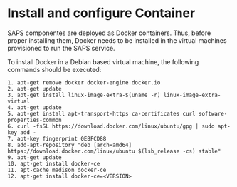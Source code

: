 # Install and configure Container

SAPS componentes are deployed as Docker containers. Thus, before proper installing them, Docker needs to be installed in the virtual machines provisioned to run the SAPS service.

To install Docker in a Debian based virtual machine, the following commands should be executed:

  ```
  1. apt-get remove docker docker-engine docker.io
  2. apt-get update
  3. apt-get install linux-image-extra-$(uname -r) linux-image-extra-virtual
  4. apt-get update
  5. apt-get install apt-transport-https ca-certificates curl software-properties-common
  6. curl -fsSL https://download.docker.com/linux/ubuntu/gpg | sudo apt-key add -
  7. apt-key fingerprint 0EBFCD88
  8. add-apt-repository "deb [arch=amd64] https://download.docker.com/linux/ubuntu $(lsb_release -cs) stable"
  9. apt-get update
  10. apt-get install docker-ce
  11. apt-cache madison docker-ce
  12. apt-get install docker-ce=<VERSION>
  ```
